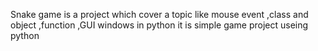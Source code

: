 Snake game is  a project which cover  a topic like mouse event ,class and object ,function ,GUI windows in  python 
it is simple game project useing python 
